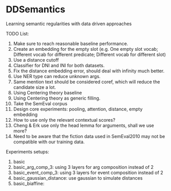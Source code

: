 # DDSemantics
Learning semantic regularities with data driven approaches

TODO List:
1. Make sure to reach reasonable baseline performance.
1. Create an embedding for the empty slot (e.g. One empty slot vocab; 
Different vocab for different predicate; Different vocab for different slot)
1. Use a distance cutoff
1. Classifier for DNI and INI for both datasets.
1. Fix the distance embedding error, should deal with infinity much better.
1. Use NER type can reduce unknown args.
1. Same mention text should be considered coref, which will reduce the 
candidate size a lot.
1. Using Centering theory baseline
1. Using Centering theory as generic filling.
1. Take the SemEval corpus
1. Design core experiments: pooling, attention, distance, empty embedding
1. How to use only the relevant contextual scores?
1. Cheng & Erk use only the head lemma for arguments, shall we use more?
1. Need to be aware that the fiction data used in SemEval2010 may not be
compatible with our training data.

Experiments setups:
1. basic
1. basic_arg_comp_3: using 3 layers for arg composition instead of 2
1. basic_event_comp_3: using 3 layers for event composition instead of 2
1. basic_gaussian_distance: use gaussian to simulate distances
1. basic_biaffine:



